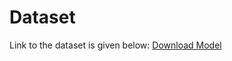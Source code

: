 # Dataset
Link to the dataset is given below:
[Download Model]([https://www.kaggle.com/username/dataset_name/file_name](https://www.kaggle.com/datasets/yasserhessein/gender-dataset))
